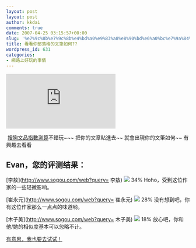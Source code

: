 ```yaml
---
layout: post
layout: post
author: kkdai
comments: true
date: 2007-04-25 03:15:57+00:00
slug: '%e7%9c%8b%e7%9c%8b%e4%bd%a0%e9%83%a8%e8%90%bd%e6%a0%bc%e7%9a%84%e6%96%87%e7%ad%86%e5%a6%82%e4%bd%95'
title: 看看你部落格的文筆如何??
wordpress_id: 631
categories:
- 網路上好玩的事情
---
```


[![](http://www.youvegotblogs.com/resserver.php?blogId=5&resource=start.jpg&mode=medium)](http://www.sogou.com/labs/wenpin/)

 [搜狗文品指數測算](http://www.sogou.com/labs/wenpin/)不錯玩~~~ 把你的文章貼進去~~ 就會出現你的文筆如何~~ 有興趣去看看

## Evan，您的评测结果：

[李敖](http://www.sogou.com/web?query= 李敖)
    ![](http://www.sogou.com/images/statsword/bar1.gif)
    34% 
    Hoho，受到这位作家的一些轻微影响。

[崔永元](http://www.sogou.com/web?query= 崔永元)
    ![](http://www.sogou.com/images/statsword/bar2.gif)
    28% 
    没有想到吧，你有这位作家那么一点点的味道哟。

[木子美](http://www.sogou.com/web?query= 木子美)
    ![](http://www.sogou.com/images/statsword/bar3.gif)
    18% 
    放心吧，你和他/她的相似度基本可以忽略不计。

[有意思，我也要去试试！](http://www.sogou.com/websearch/test/statsword.jsp)
